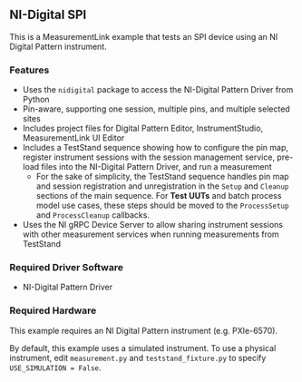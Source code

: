 ## NI-Digital SPI

This is a MeasurementLink example that tests an SPI device using an NI Digital Pattern instrument.

### Features

- Uses the `nidigital` package to access the NI-Digital Pattern Driver from Python
- Pin-aware, supporting one session, multiple pins, and multiple selected sites
- Includes project files for Digital Pattern Editor, InstrumentStudio, MeasurementLink UI Editor
- Includes a TestStand sequence showing how to configure the pin map, register
  instrument sessions with the session management service, pre-load files into the NI-Digital
  Pattern Driver, and run a measurement
  - For the sake of simplicity, the TestStand sequence handles pin map and session
  registration and unregistration in the `Setup` and `Cleanup` sections of the main
  sequence. For **Test UUTs** and batch process model use cases, these steps should
  be moved to the `ProcessSetup` and `ProcessCleanup` callbacks.
- Uses the NI gRPC Device Server to allow sharing instrument sessions with other
  measurement services when running measurements from TestStand

### Required Driver Software

- NI-Digital Pattern Driver

### Required Hardware

This example requires an NI Digital Pattern instrument (e.g. PXIe-6570).

By default, this example uses a simulated instrument. To use a physical instrument, edit
`measurement.py` and `teststand_fixture.py` to specify `USE_SIMULATION = False`.